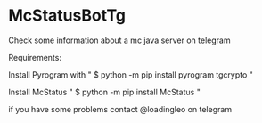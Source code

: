 # McStatusBotTg
Check some information about a mc java server on telegram

Requirements:

Install Pyrogram with " $ python -m pip install pyrogram tgcrypto "

Install McStatus " $ python -m pip install McStatus "

if you have some problems contact @loadingleo on telegram

